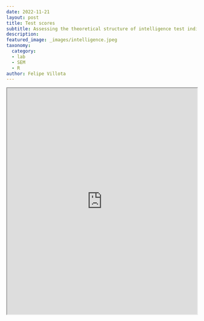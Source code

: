 ```yaml
---
date: 2022-11-21
layout: post
title: Test scores
subtitle: Assessing the theoretical structure of intelligence test indicators and their relationships between different test scores in the Holzinger and Swineford dataset using structural equation modeling.
description: 
featured_image: _images/intelligence.jpeg
taxonomy: 
  category: 
  - lab
  - SEM
  - R
author: Felipe Villota 
---
```


<iframe src="https://docs.google.com/viewer?url=https://felipevillota.com/wp-content/uploads/2024/04/LAB4_sem_test_scores.pdf&embedded=true" width="100%" height="600px"></iframe>

